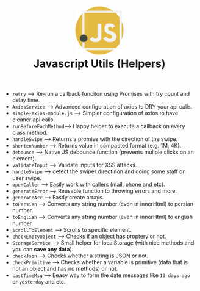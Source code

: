 <div align="center">
  <h1>
    <img src="./javascript.svg" alt='js-icon' height="25%" width="25%"/>
    <br />
   Javascript Utils (Helpers)
    <br />
    <br />
  </h1>
</div>

- `retry` &mdash;> Re-run a callback funciton using Promises with try count and delay time.
- `AxiosService` &mdash;> Advanced configuration of axios to DRY your api calls.
- `simple-axios-module.js` &mdash;> Simpler configuration of axios to have cleaner api calls.
- `runBeforeEachMethod`&mdash;> Happy helper to execute a callback on every class method.
- `handleSwipe` &mdash;> Returns a promise with the direction of the swipe.
- `shortenNumber` &mdash;> Returns value in compacted format (e.g. 1M, 4K).
- `debounce` &mdash;> Native JS debounce function (prevents muliple clicks on an element).
- `validateInput` &mdash;> Validate inputs for XSS attacks.
- `handleSwipe` &mdash;> detect the swiper directinon and doing some staff on user swipe.
- `openCaller` &mdash;> Easily work with callers (mail, phone and etc).
- `generateError` &mdash;> Reusable function to throwing errors and more.
- `generateArr` &mdash;> Fastly create arrays.
- `toPersian` &mdash;> Converts any string number (even in innerHtml) to persian number.
- `toEnglish` &mdash;> Converts any string number (even in innerHtml) to english number.
- `scrollToElement` &mdash;> Scrolls to specific element.
- `checkEmptyObject` &mdash;> Checks if an object has proptery or not.
- `StorageService` &mdash;> Small helper for localStorage (with nice methods and you can **save any data**).
- `checkJson` &mdash;> Checks whether a string is JSON or not.
- `checkPrimitive` &mdash;> Checks whether a variable is primitive (data that is not an object and has no methods) or not.
- `castTimeMsg` &mdash;> Eeasy way to form the date messages like `10 days ago` or `yesterday` and etc.



